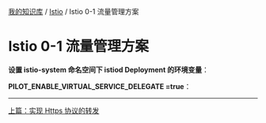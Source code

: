[我的知识库](../README.md) / [Istio](zz_gneratered_mdi.md) / Istio 0-1 流量管理方案

# Istio 0-1 流量管理方案

**设置 istio-system 命名空间下 istiod Deployment 的环境变量**：

**PILOT_ENABLE_VIRTUAL_SERVICE_DELEGATE =true**：

---
[上篇：实现 Https 协议的转发](tls-transform.md)
